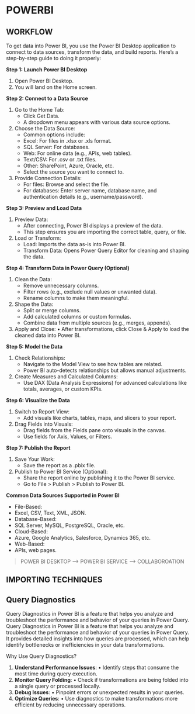 # POWERBI
## WORKFLOW
To get data into Power BI, you use the Power BI Desktop application to connect to data sources, transform the data, and build reports. Here’s a step-by-step guide to doing it properly:

**Step 1: Launch Power BI Desktop**

1.	Open Power BI Desktop.
2.	You will land on the Home screen.

**Step 2: Connect to a Data Source**

1.	Go to the Home Tab:
	-	Click Get Data.
	- A dropdown menu appears with various data source options.
2.	Choose the Data Source:
	-	Common options include:
	-	Excel: For files in .xlsx or .xls format.
	-	SQL Server: For databases.
	-	Web: For online data (e.g., APIs, web tables).
	-	Text/CSV: For .csv or .txt files.
	-	Other: SharePoint, Azure, Oracle, etc.
	-	Select the source you want to connect to.
3.	Provide Connection Details:
	-	For files: Browse and select the file.
	-	For databases: Enter server name, database name, and authentication details (e.g., username/password).

**Step 3: Preview and Load Data**

1.	Preview Data:
	-	After connecting, Power BI displays a preview of the data.
	-	This step ensures you are importing the correct table, query, or file.
2.	Load or Transform:
	-	Load: Imports the data as-is into Power BI.
	-	Transform Data: Opens Power Query Editor for cleaning and shaping the data.

**Step 4: Transform Data in Power Query (Optional)**

1.	Clean the Data:
	-	Remove unnecessary columns.
	-	Filter rows (e.g., exclude null values or unwanted data).
	-	Rename columns to make them meaningful.
2.	Shape the Data:
	-	Split or merge columns.
	-	Add calculated columns or custom formulas.
	-	Combine data from multiple sources (e.g., merges, appends).
3.	Apply and Close:
	•	After transformations, click Close & Apply to load the cleaned data into Power BI.

**Step 5: Model the Data**

1.	Check Relationships:
	-	Navigate to the Model View to see how tables are related.
	-	Power BI auto-detects relationships but allows manual adjustments.
2.	Create Measures and Calculated Columns:
	-	Use DAX (Data Analysis Expressions) for advanced calculations like totals, averages, or custom KPIs.

**Step 6: Visualize the Data**

1.	Switch to Report View:
	-	Add visuals like charts, tables, maps, and slicers to your report.
2.	Drag Fields into Visuals:
	-	Drag fields from the Fields pane onto visuals in the canvas.
	-	Use fields for Axis, Values, or Filters.

**Step 7: Publish the Report**

1.	Save Your Work:
	-	Save the report as a .pbix file.
2.	Publish to Power BI Service (Optional):
	-	Share the report online by publishing it to the Power BI service.
	-	Go to File > Publish > Publish to Power BI.

**Common Data Sources Supported in Power BI**

-	File-Based:
-	Excel, CSV, Text, XML, JSON.
-	Database-Based:
-	SQL Server, MySQL, PostgreSQL, Oracle, etc.
-	Cloud-Based:
-	Azure, Google Analytics, Salesforce, Dynamics 365, etc.
-	Web-Based:
-	APIs, web pages.
> POWER BI DESKTOP --> POWER BI SERVICE --> COLLABOROATION
## IMPORTING TECHNIQUES

## Query Diagnostics

Query Diagnostics in Power BI is a feature that helps you analyze and troubleshoot the performance and behavior of your queries in Power Query.
Query Diagnostics in Power BI is a feature that helps you analyze and troubleshoot the performance and behavior of your queries in Power Query. It provides detailed insights into how queries are processed, which can help identify bottlenecks or inefficiencies in your data transformations.

Why Use Query Diagnostics?

1.	**Understand Performance Issues**:
	•	Identify steps that consume the most time during query execution.
2.	**Monitor Query Folding**:
	•	Check if transformations are being folded into a single query or processed locally.
3.	**Debug Issues**:
	•	Pinpoint errors or unexpected results in your queries.
4.	**Optimize Queries**:
	•	Use diagnostics to make transformations more efficient by reducing unnecessary operations.


